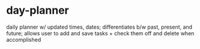 # day-planner
daily planner w/ updated times, dates; differentiates b/w past, present, and future; allows user to add and save tasks + check them off and delete when accomplished

